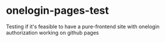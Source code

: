 # onelogin-pages-test
Testing if it's feasible to have a pure-frontend site with onelogin authorization working on github pages
